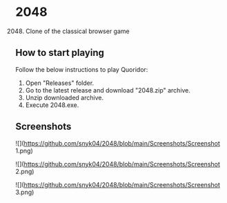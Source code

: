 # 2048
2048. Clone of the classical browser game

## How to start playing
Follow the below instructions to play Quoridor:
1. Open "Releases" folder.
2. Go to the latest release and download "2048.zip" archive.
3. Unzip downloaded archive.
4. Execute 2048.exe.

## Screenshots
![](https://github.com/snyk04/2048/blob/main/Screenshots/Screenshot 1.png)

![](https://github.com/snyk04/2048/blob/main/Screenshots/Screenshot 2.png)

![](https://github.com/snyk04/2048/blob/main/Screenshots/Screenshot 3.png)
